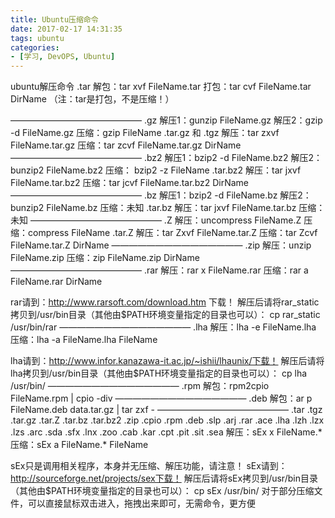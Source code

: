 ```yaml
---
title: Ubuntu压缩命令
date: 2017-02-17 14:31:35
tags: ubuntu
categories:
- [学习, DevOPS, Ubuntu]
---
```

ubuntu解压命令
.tar
解包：tar xvf FileName.tar
打包：tar cvf FileName.tar DirName
（注：tar是打包，不是压缩！）
<!--more-->
———————————————
.gz
解压1：gunzip FileName.gz
解压2：gzip -d FileName.gz
压缩：gzip FileName
.tar.gz 和 .tgz
解压：tar zxvf FileName.tar.gz
压缩：tar zcvf FileName.tar.gz DirName
———————————————
.bz2
解压1：bzip2 -d FileName.bz2
解压2：bunzip2 FileName.bz2
压缩： bzip2 -z FileName
.tar.bz2
解压：tar jxvf FileName.tar.bz2
压缩：tar jcvf FileName.tar.bz2 DirName
———————————————
.bz
解压1：bzip2 -d FileName.bz
解压2：bunzip2 FileName.bz
压缩：未知
.tar.bz
解压：tar jxvf FileName.tar.bz
压缩：未知
———————————————
.Z
解压：uncompress FileName.Z
压缩：compress FileName
.tar.Z
解压：tar Zxvf FileName.tar.Z
压缩：tar Zcvf FileName.tar.Z DirName
———————————————
.zip
解压：unzip FileName.zip
压缩：zip FileName.zip DirName
———————————————
.rar
解压：rar x FileName.rar
压缩：rar a FileName.rar DirName

rar请到：http://www.rarsoft.com/download.htm 下载！
解压后请将rar_static拷贝到/usr/bin目录（其他由$PATH环境变量指定的目录也可以）：
cp rar_static /usr/bin/rar
———————————————
.lha
解压：lha -e FileName.lha
压缩：lha -a FileName.lha FileName

lha请到：http://www.infor.kanazawa-it.ac.jp/~ishii/lhaunix/下载！
解压后请将lha拷贝到/usr/bin目录（其他由$PATH环境变量指定的目录也可以）：
cp lha /usr/bin/
———————————————
.rpm
解包：rpm2cpio FileName.rpm | cpio -div
———————————————
.deb
解包：ar p FileName.deb data.tar.gz | tar zxf -
———————————————
.tar .tgz .tar.gz .tar.Z .tar.bz .tar.bz2 .zip .cpio .rpm .deb .slp .arj .rar .ace .lha .lzh .lzx .lzs .arc .sda .sfx .lnx .zoo .cab .kar .cpt .pit .sit .sea
解压：sEx x FileName.*
压缩：sEx a FileName.* FileName

sEx只是调用相关程序，本身并无压缩、解压功能，请注意！
sEx请到： http://sourceforge.net/projects/sex下载！
解压后请将sEx拷贝到/usr/bin目录（其他由$PATH环境变量指定的目录也可以）：
cp sEx /usr/bin/
对于部分压缩文件，可以直接鼠标双击进入，拖拽出来即可，无需命令，更方便
